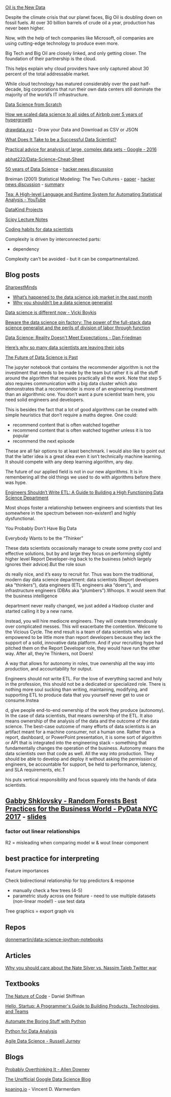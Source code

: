[Oil is the New Data](https://logicmag.io/nature/oil-is-the-new-data/)

Despite the climate crisis that our planet faces, Big Oil is doubling down on fossil fuels. At over 30 billion barrels of crude oil a year, production has never been higher. 

Now, with the help of tech companies like Microsoft, oil companies are using cutting-edge technology to produce even more. 

Big Tech and Big Oil are closely linked, and only getting closer. The foundation of their partnership is the cloud.

This helps explain why cloud providers have only captured about 30 percent of the total addressable market. 

While cloud technology has matured considerably over the past half-decade, big corporations that run their own data centers still dominate the majority of the world’s IT infrastructure.




[Data Science from Scratch](https://www.oreilly.com/library/view/data-science-from/9781492041122/)

[How we scaled data science to all sides of Airbnb over 5 years of hypergrowth](https://venturebeat.com/2015/06/30/how-we-scaled-data-science-to-all-sides-of-airbnb-over-5-years-of-hypergrowth/)

[drawdata.xyz](https://drawdata.xyz/) - Draw your Data and Download as CSV or JSON

[What Does It Take to be a Successful Data Scientist?](https://hdsr.mitpress.mit.edu/pub/5irjez4q/)

[Practical advice for analysis of large, complex data sets - Google - 2016](http://www.unofficialgoogledatascience.com/2016/10/practical-advice-for-analysis-of-large.html)

[abhat222/Data-Science-Cheat-Sheet](https://github.com/abhat222/Data-Science--Cheat-Sheet)

[50 years of Data Science](https://courses.csail.mit.edu/18.337/2015/docs/50YearsDataScience.pdf) - [hacker news discussion](https://news.ycombinator.com/item?id=10431617)

Breiman (2001) Statistical Modeling: The Two Cultures - [paper](https://projecteuclid.org/download/pdf_1/euclid.ss/1009213726) - [hacker news discussion](https://news.ycombinator.com/item?id=19835962) - [summary](http://duboue.net/blog27.html)

[Tea: A High-level Language and Runtime System for Automating Statistical Analysis - YouTube](https://www.youtube.com/watch?v=bBCSeud21YU)

[DataKind Projects](https://www.datakind.org/projects)

[Scipy Lecture Notes](https://scipy-lectures.org/index.html)

[Coding habits for data scientists](https://www.thoughtworks.com/insights/blog/coding-habits-data-scientists)

Complexity is driven by interconnected parts:
- dependency

Complexity can't be avoided - but it can be compartmentalized.


## Blog posts

[SharpestMinds](https://www.sharpestminds.com/blog)
- [What’s happened to the data science job market in the past month](https://www.sharpestminds.com/blog/whats-happened-to-the-data-science-job-market-in-the-past-monthhttps://www.sharpestminds.com/blog/whats-happened-to-the-data-science-job-market-in-the-past-month)
- [Why you shouldn’t be a data science generalist](https://www.sharpestminds.com/blog/why-you-shouldnt-be-a-data-science-generalist)

[Data science is different now - Vicki Boykis](https://veekaybee.github.io/2019/02/13/data-science-is-different/)

[Beware the data science pin factory: The power of the full-stack data science generalist and the perils of division of labor through function](https://multithreaded.stitchfix.com/blog/2019/03/11/FullStackDS-Generalists/)

[Data Science: Reality Doesn't Meet Expectations - Dan Friedman](https://dfrieds.com/articles/data-science-reality-vs-expectations.html)

[Here’s why so many data scientists are leaving their jobs](https://towardsdatascience.com/why-so-many-data-scientists-are-leaving-their-jobs-a1f0329d7ea4)

[The Future of Data Science is Past](http://koaning.io/posts/the-future-is-past/)

The jupyter notebook that contains the recommender algorithm is not the investment that needs to be made by the team but rather it is all the stuff around the algorithm that requires practically all the work. Note that step 5 also requires communication with a big data cluster which also demonstrates that a recommender is more of an engineering investment than an algorithmic one. You don’t want a pure scientist team here, you need solid engineers and developers.

This is besides the fact that a lot of good algorithms can be created with simple heuristics that don’t require a maths degree. One could:

- recommend content that is often watched together
- recommend content that is often watched together unless it is too popular
- recommend the next episode

These are all fair options to at least benchmark. I would also like to point out that the latter idea is a great idea even it isn’t technically machine learning. It should compete with any deep learning algorithm, any day.

The future of our applied field is not in our new algorithms. It is in remembering all the old things we used to do with algorithms before there was hype.

[Engineers Shouldn’t Write ETL: A Guide to Building a High Functioning Data Science Department](https://multithreaded.stitchfix.com/blog/2016/03/16/engineers-shouldnt-write-etl/)

Most shops foster a relationship between engineers and scientists that lies somewhere in the spectrum between non-existent1 and highly dysfunctional.

You Probably Don’t Have Big Data

Everybody Wants to be the “Thinker”

These data scientists occasionally manage to create some pretty cool and effective solutions, but by and large they focus on performing slightly higher level Report Developer-ing back to the business (which largely ignores their advice).But the role soun

ds really nice, and it’s easy to recruit for. Thus was born the traditional, modern day data science department: data scientists (Report developers aka “thinkers”), data engineers (ETL engineers aka “doers”), and infrastructure engineers (DBAs aka “plumbers”).Whoops. It would seem that the business intelligence

 department never really changed, we just added a Hadoop cluster and started calling it by a new name.

 Instead, you will hire mediocre engineers. They will create tremendously over complicated messes. This will exacerbate the contention. Welcome to the Vicious Cycle. The end result is a team of data scientists who are empowered to be little more than report developers because they lack the support of a solid, innovative data platform. And if your recruiting hype had pitched them on the Report Developer role, they would have run the other way. After all, they’re Thinkers, not Doers!

 A way that allows for autonomy in roles, true ownership all the way into production, and accountability for output.

 Engineers should not write ETL. For the love of everything sacred and holy in the profession, this should not be a dedicated or specialized role. There is nothing more soul sucking than writing, maintaining, modifying, and supporting ETL to produce data that you yourself never get to use or consume.Instea

 d, give people end-to-end ownership of the work they produce (autonomy). In the case of data scientists, that means ownership of the ETL. It also means ownership of the analysis of the data and the outcome of the data science. The best-case outcome of many efforts of data scientists is an artifact meant for a machine consumer, not a human one. Rather than a report, dashboard, or PowerPoint presentation, it is some sort of algorithm or API that is integrated into the engineering stack – something that fundamentally changes the operation of the business. Autonomy means the data scientists own that code as well. All the way into production. They should be able to develop and deploy it without asking the permission of engineers, be accountable for support, be held to performance, latency, and SLA requirements, etc.T

 his puts vertical responsibility and focus squarely into the hands of data scientists. 

## [Gabby Shklovsky - Random Forests Best Practices for the Business World - PyData NYC 2017](https://www.youtube.com/watch?v=E7VLE-U07x0) - [slides](https://www.youtube.com/redirect?q=https%3A%2F%2Fwww.slideshare.net%2FPyData%2Frandom-forests-best-practices-for-the-business-world&redir_token=HgV_RBYb_uD_jYV6nYygn8RpyKR8MTU2OTkwODE2N0AxNTY5ODIxNzY3&v=E7VLE-U07x0&event=video_description)

### factor out linear relationships

R2 = misleading when comparing model w & wout linear component

## best practice for interpreting

Feature importances

Check bidirectional relationship for top predictors & response
- manually check a few trees (4-5)
- parametric study across one feature - need to use multiple datasets (non-linear model!)  - use test data

Tree graphics = export graph vis

## Repos

[donnemartin/data-science-ipython-notebooks](https://github.com/donnemartin/data-science-ipython-notebooks)

## Articles

[Why you should care about the Nate Silver vs. Nassim Taleb Twitter war](https://towardsdatascience.com/why-you-should-care-about-the-nate-silver-vs-nassim-taleb-twitter-war-a581dce1f5fc)

## Textbooks

[The Nature of Code](https://natureofcode.com/book/) - Daniel Shiffman

[Hello, Startup: A Programmer's Guide to Building Products, Technologies, and Teams](https://www.amazon.co.uk/gp/product/B016YZWDA4/ref=ppx_yo_dt_b_d_asin_title_o01?ie=UTF8&psc=1)

[Automate the Boring Stuff with Python](https://automatetheboringstuff.com/)

[Python for Data Analysis](http://bedford-computing.co.uk/learning/wp-content/uploads/2015/10/Python-for-Data-Analysis.pdf)

[Agile Data Science - Russell Jurney](https://www.oreilly.com/library/view/agile-data-science/9781449326890/)

## Blogs

[Probably Overthinking It - Allen Downey](https://www.allendowney.com/blog/)

[The Unofficial Google Data Science Blog](http://www.unofficialgoogledatascience.com/)

[koaning.io](https://koaning.io/) - Vincent D. Warmerdam



